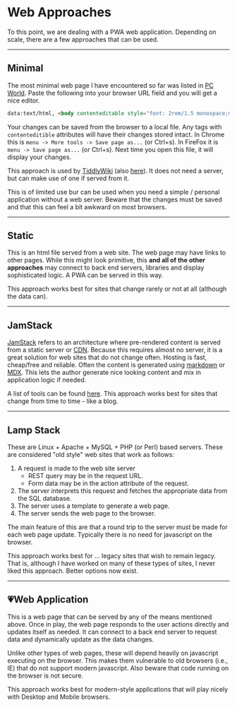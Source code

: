 # Web Approaches
To this point, we are dealing with a PWA web application. Depending on scale, there are a few approaches that can be used.

---
## Minimal
The most minimal web page I have encountered so far was listed in [PC World](https://www.pcworld.com/article/2360940/turn-any-browser-tab-into-a-basic-text-editor.html). Paste the following into your browser URL field and you will get a nice editor.

```html
data:text/html, <body contenteditable style="font: 2rem/1.5 monospace;max-width:60rem;margin:0 auto;padding:4rem;">
```
Your changes can be saved from the browser to a local file. Any tags with `contenteditible` attributes will have their changes stored intact. In Chrome this is `menu -> More tools -> Save page as...` (or Ctrl+s). In FireFox it is `menu -> Save page as...` (or Ctrl+s). Next time you open this file, it will display your changes.

This approach is used by [TiddlyWiki](https://tiddlywiki.com/) (also [here](https://github.com/Jermolene/TiddlyWiki5)). It does not need a server, but can make use of one if served from it.

This is of limited use bur can be used when you need a simple / personal application without a web server. Beware that the changes must be saved and that this can feel a bit awkward on most browsers.

---
## Static
This is an html file served from a web site. The web page may have links to other pages. While this might look primitive, this **and all of the other approaches** may connect to back end servers, libraries and display sophisticated logic. A PWA can be served in this way.

This approach works best for sites that change rarely or not at all (although the data can).

---
## JamStack
[JamStack](https://jamstack.org/) refers to an architecture where pre-rendered content is served from a static server or [CDN](https://en.wikipedia.org/wiki/Content_delivery_network). Because this requires almost no server, it is a great solution for web sites that do not change often. Hosting is fast, cheap/free and reliable. Often the content is generated using [markdown](https://github.com/adam-p/markdown-here/wiki/Markdown-Cheatsheet) or [MDX](https://mdxjs.com/). This lets the author generate nice looking content and mix in application logic if needed.

A list of tools can be found [here](https://www.staticgen.com/). This approach works best for sites that change from time to time - like a blog.

---
## Lamp Stack
These are Linux + Apache + MySQL + PHP (or Perl) based servers. These are considered "old style" web sites that work as follows:
1. A request is made to the web site server
   - REST query may be in the request URL. 
   - Form data may be in the action attribute of the request.
2. The server interprets this request and fetches the appropriate data from the SQL database.
3. The server uses a template to generate a web page.
4. The server sends the web page to the browser.

The main feature of this are that a round trip to the server must be made for each web page update. Typically there is no need for javascript on the browser.

This approach works best for ... legacy sites that wish to remain legacy. That is, although I have worked on many of these types of sites, I never liked this approach. Better options now exist.

---
## 💗Web Application
This is a web page that can be served by any of the means mentioned above. Once in play, the web page responds to the user actions directly and updates itself as needed. It can connect to a back end server to request data and dynamically update as the data changes.

Unlike other types of web pages, these will depend heavily on javascript executing on the browser. This makes them vulnerable to old browsers (i.e., IE) that do not support modern javascript. Also beware that code running on the browser is not secure.  

This approach works best for modern-style applications that will play nicely with Desktop and Mobile browsers.